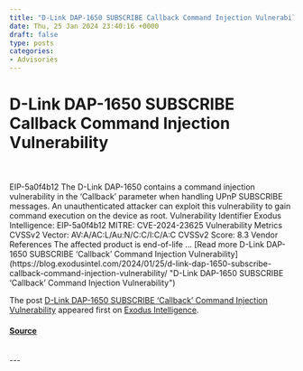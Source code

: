 ```yaml
---
title: "D-Link DAP-1650 SUBSCRIBE Callback Command Injection Vulnerability"
date: Thu, 25 Jan 2024 23:40:16 +0000
draft: false
type: posts
categories: 
- Advisories
---
```

# D-Link DAP-1650 SUBSCRIBE Callback Command Injection Vulnerability

<br/>

<br/>
EIP-5a0f4b12 The D-Link DAP-1650 contains a command injection vulnerability in the ‘Callback’ parameter when handling UPnP SUBSCRIBE messages. An unauthenticated attacker can exploit this vulnerability to gain command execution on the device as root. Vulnerability Identifier Exodus Intelligence: EIP-5a0f4b12 MITRE: CVE-2024-23625 Vulnerability Metrics CVSSv2 Vector: AV:A/AC:L/Au:N/C:C/I:C/A:C CVSSv2 Score: 8.3 Vendor References The affected product is end-of-life ... [Read more D-Link DAP-1650 SUBSCRIBE ‘Callback’ Command Injection Vulnerability](https://blog.exodusintel.com/2024/01/25/d-link-dap-1650-subscribe-callback-command-injection-vulnerability/ "D-Link DAP-1650 SUBSCRIBE ‘Callback’ Command Injection Vulnerability")

The post [D-Link DAP-1650 SUBSCRIBE ‘Callback’ Command Injection Vulnerability](https://blog.exodusintel.com/2024/01/25/d-link-dap-1650-subscribe-callback-command-injection-vulnerability/) appeared first on [Exodus Intelligence](https://blog.exodusintel.com).

#### [Source](https://blog.exodusintel.com/2024/01/25/d-link-dap-1650-subscribe-callback-command-injection-vulnerability/)

<br/>
---
